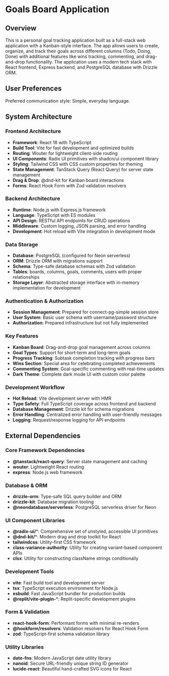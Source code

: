 # Goals Board Application

## Overview

This is a personal goal tracking application built as a full-stack web application with a Kanban-style interface. The app allows users to create, organize, and track their goals across different columns (Todo, Doing, Done) with additional features like wins tracking, commenting, and drag-and-drop functionality. The application uses a modern tech stack with React frontend, Express backend, and PostgreSQL database with Drizzle ORM.

## User Preferences

Preferred communication style: Simple, everyday language.

## System Architecture

### Frontend Architecture
- **Framework**: React 18 with TypeScript
- **Build Tool**: Vite for fast development and optimized builds
- **Routing**: Wouter for lightweight client-side routing
- **UI Components**: Radix UI primitives with shadcn/ui component library
- **Styling**: Tailwind CSS with CSS custom properties for theming
- **State Management**: TanStack Query (React Query) for server state management
- **Drag & Drop**: @dnd-kit for Kanban board interactions
- **Forms**: React Hook Form with Zod validation resolvers

### Backend Architecture
- **Runtime**: Node.js with Express.js framework
- **Language**: TypeScript with ES modules
- **API Design**: RESTful API endpoints for CRUD operations
- **Middleware**: Custom logging, JSON parsing, and error handling
- **Development**: Hot reload with Vite integration in development mode

### Data Storage
- **Database**: PostgreSQL (configured for Neon serverless)
- **ORM**: Drizzle ORM with migrations support
- **Schema**: Type-safe database schemas with Zod validation
- **Tables**: boards, columns, goals, comments, users with proper relationships
- **Storage Layer**: Abstracted storage interface with in-memory implementation for development

### Authentication & Authorization
- **Session Management**: Prepared for connect-pg-simple session store
- **User System**: Basic user schema with username/password structure
- **Authorization**: Prepared infrastructure but not fully implemented

### Key Features
- **Kanban Board**: Drag-and-drop goal management across columns
- **Goal Types**: Support for short-term and long-term goals
- **Progress Tracking**: Subtask completion tracking with progress bars
- **Wins Section**: Special area for celebrating completed achievements
- **Commenting System**: Goal-specific commenting with real-time updates
- **Dark Theme**: Complete dark mode UI with custom color palette

### Development Workflow
- **Hot Reload**: Vite development server with HMR
- **Type Safety**: Full TypeScript coverage across frontend and backend
- **Database Management**: Drizzle kit for schema migrations
- **Error Handling**: Centralized error handling with user-friendly messages
- **Logging**: Request/response logging for API endpoints

## External Dependencies

### Core Framework Dependencies
- **@tanstack/react-query**: Server state management and caching
- **wouter**: Lightweight React routing
- **express**: Node.js web framework

### Database & ORM
- **drizzle-orm**: Type-safe SQL query builder and ORM
- **drizzle-kit**: Database migration tooling
- **@neondatabase/serverless**: PostgreSQL serverless driver for Neon

### UI Component Libraries
- **@radix-ui/***: Comprehensive set of unstyled, accessible UI primitives
- **@dnd-kit/***: Modern drag and drop toolkit for React
- **tailwindcss**: Utility-first CSS framework
- **class-variance-authority**: Utility for creating variant-based component APIs
- **clsx**: Utility for constructing className strings conditionally

### Development Tools
- **vite**: Fast build tool and development server
- **tsx**: TypeScript execution environment for Node.js
- **esbuild**: Fast JavaScript bundler for production builds
- **@replit/vite-plugin-***: Replit-specific development plugins

### Form & Validation
- **react-hook-form**: Performant forms with minimal re-renders
- **@hookform/resolvers**: Validation resolvers for React Hook Form
- **zod**: TypeScript-first schema validation library

### Utility Libraries
- **date-fns**: Modern JavaScript date utility library
- **nanoid**: Secure URL-friendly unique string ID generator
- **lucide-react**: Beautiful hand-crafted SVG icons for React